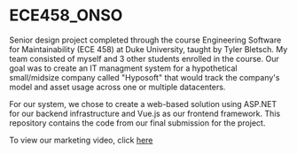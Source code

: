 # ECE458_ONSO

Senior design project completed through the course Engineering Software for Maintainability (ECE 458) at Duke University, taught by Tyler Bletsch. My team consisted of myself and 3 other students enrolled in the course. Our goal was to create an IT managment system for a hypothetical small/midsize company called "Hyposoft" that would track the company's model and asset usage across one or multiple datacenters. 

For our system, we chose to create a web-based solution using ASP.NET for our backend infrastructure and Vue.js as our frontend framework. This repository contains the code from our final submission for the project. 

To view our marketing video, click [here](https://youtu.be/0Ymy7ShU7zc)
